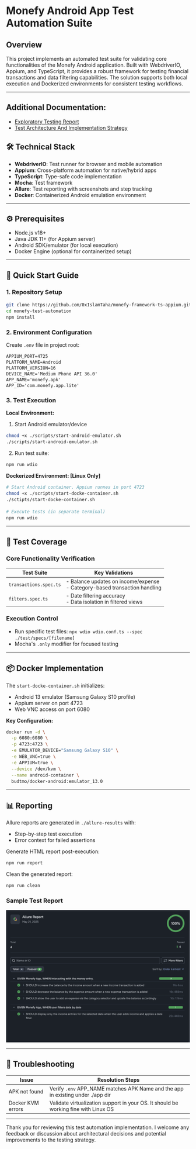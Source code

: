 # Monefy Android App Test Automation Suite

## Overview
This project implements an automated test suite for validating core functionalities of the Monefy Android application. Built with WebdriverIO, Appium, and TypeScript, it provides a robust framework for testing financial transactions and data filtering capabilities. The solution supports both local execution and Dockerized environments for consistent testing workflows.

---

## Additional Documentation:
- [Exploratory Testing Report](/docs/exploratoryTestingReport.md)
- [Test Architecture And Implementation Strategy](/docs/testArchitectureAndImplementationStrategy.md)


## 🛠 Technical Stack
- **WebdriverIO**: Test runner for browser and mobile automation
- **Appium**: Cross-platform automation for native/hybrid apps
- **TypeScript**: Type-safe code implementation
- **Mocha**: Test framework
- **Allure**: Test reporting with screenshots and step tracking
- **Docker**: Containerized Android emulation environment

---

## ⚙️ Prerequisites
- Node.js v18+
- Java JDK 11+ (for Appium server)
- Android SDK/emulator (for local execution)
- Docker Engine (optional for containerized setup)

---

## 🚀 Quick Start Guide

### 1. Repository Setup
```bash
git clone https://github.com/0xIslamTaha/monefy-framework-ts-appium.git
cd monefy-test-automation
npm install
```

### 2. Environment Configuration
Create `.env` file in project root:
```env
APPIUM_PORT=4725
PLATFORM_NAME=Android
PLATFORM_VERSION=16
DEVICE_NAME='Medium Phone API 36.0'
APP_NAME='monefy.apk'
APP_ID='com.monefy.app.lite'
```

### 3. Test Execution
**Local Environment:**
1. Start Android emulator/device
```bash
chmod +x ./scripts/start-android-emulator.sh
./scripts/start-android-emulator.sh
```
2. Run test suite:
```bash
npm run wdio
```

**Dockerized Environment: [Linux Only]**
```bash
# Start Android container. Appium runnes in port 4723
chmod +x ./scripts/start-docke-container.sh
./sctipts/start-docke-container.sh

# Execute tests (in separate terminal)
npm run wdio
```

---

## 🧪 Test Coverage

### Core Functionality Verification
| Test Suite              | Key Validations                          |
|-------------------------|------------------------------------------|
| `transactions.spec.ts`  | - Balance updates on income/expense<br>- Category-based transaction handling |
| `filters.spec.ts`       | - Date filtering accuracy<br>- Data isolation in filtered views |

### Execution Control
- Run specific test files: `npx wdio wdio.conf.ts --spec ./test/specs/[filename]`
- Mocha's `.only` modifier for focused testing

---

## 📦 Docker Implementation
The `start-docke-container.sh` initializes:
- Android 13 emulator (Samsung Galaxy S10 profile)
- Appium server on port 4723
- Web VNC access on port 6080

**Key Configuration:**
```bash
docker run -d \
  -p 6080:6080 \
  -p 4723:4723 \
  -e EMULATOR_DEVICE="Samsung Galaxy S10" \
  -e WEB_VNC=true \
  -e APPIUM=true \
  --device /dev/kvm \
  --name android-container \
  budtmo/docker-android:emulator_13.0
```

---

## 📊 Reporting
Allure reports are generated in `./allure-results` with:
- Step-by-step test execution
- Error context for failed assertions

Generate HTML report post-execution:
```bash
npm run report
```

Clean the generated report:
```bash
npm run clean
```

### Sample Test Report
![Mochawesome Report](docs/imgs/report.png)

---

## 🚨 Troubleshooting
| Issue                          | Resolution Steps                         |
|--------------------------------|------------------------------------------|
| APK not found                  | Verify `.env` APP_NAME matches APK Name and the app in existing under ./app dir  |
| Docker KVM errors              | Validate virtualization support in your OS. It should be working fine with Linux OS |

---

Thank you for reviewing this test automation implementation. I welcome any feedback or discussion about architectural decisions and potential improvements to the testing strategy.
